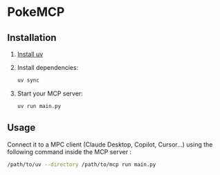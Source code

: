 # PokeMCP

## Installation

1. [Install uv](https://docs.astral.sh/uv/getting-started/installation/)

2. Install dependencies:
   ```bash
   uv sync
   ```

3. Start your MCP server:
   ```bash
   uv run main.py
   ```


## Usage
Connect it to a MPC client (Claude Desktop, Copilot, Cursor...) using the following command inside the MCP server :
```bash
/path/to/uv --directory /path/to/mcp run main.py
```

